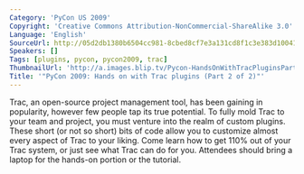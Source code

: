 ```yaml
---
Category: 'PyCon US 2009'
Copyright: 'Creative Commons Attribution-NonCommercial-ShareAlike 3.0'
Language: 'English'
SourceUrl: http://05d2db1380b6504cc981-8cbed8cf7e3a131cd8f1c3e383d10041.r93.cf2.rackcdn.com/pycon-us-2009/187_pycon-2009-hands-on-with-trac-plugins-part-2-of-2.mp4
Speakers: []
Tags: [plugins, pycon, pycon2009, trac]
ThumbnailUrl: 'http://a.images.blip.tv/Pycon-HandsOnWithTracPluginsPart002424-933.jpg'
Title: '"PyCon 2009: Hands on with Trac plugins (Part 2 of 2)"'
---
```

  
Trac, an open-source project management tool, has been gaining in popularity,
however few people tap its true potential. To fully mold Trac to your team and
project, you must venture into the realm of custom plugins. These short (or
not so short) bits of code allow you to customize almost every aspect of Trac
to your liking. Come learn how to get 110% out of your Trac system, or just
see what Trac can do for you. Attendees should bring a laptop for the hands-on
portion or the tutorial.

